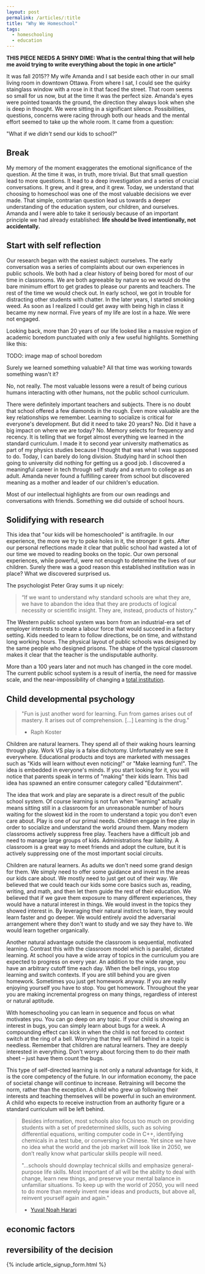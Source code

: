 ```yaml
---
layout: post
permalink: /articles/:title
title: "Why We Homeschool"
tags:
  - homeschooling
  - education
---
```


**THIS PIECE NEEDS A SHINY DIME: What is the central thing that will help me avoid trying to write everything about the topic in one article"**

It was fall 2015?? My wife Amanda and I sat beside each other in our small living room in downtown Ottawa. From where I sat, I could see the quirky stainglass window with a rose in it that faced the street. That room seems so small for us now, but at the time it was the perfect size. Amanda's eyes were pointed towards the ground, the direction they always look when she is deep in thought. We were sitting in a significant silence. Possibilities, questions, concerns were racing through both our heads and the mental effort seemed to take up the whole room. It came from a question:

"What if we _didn't_ send our kids to school?"

## Break

My memory of the moment exaggerates the emotional significance of the question. At the time it was, in truth, more trivial. But that small question lead to more questions. It lead to a deep investigation and a series of crucial conversations. It grew, and it grew, and it grew. Today, we understand that choosing to homeschool was one of the most valuable decisions we ever made. That simple, contrarian question lead us towards a deeper understanding of the education system, our children, and ourselves. Amanda and I were able to take it seriously because of an important principle we had already established: **life should be lived intentionally, not accidentally.**

## Start with self reflection

Our research began with the easiest subject: ourselves. The early conversation was a series of complaints about our own experiences in public schools. We both had a clear history of being bored for most of our time in classrooms. We are both agreeable by nature so we would do the bare minimum effort to get grades to please our parents and teachers. The rest of the time we would check out. In early school, we got in trouble for distracting other students with chatter. In the later years, I started smoking weed. As soon as I realized I could get away with being high in class it became my new normal. Five years of my life are lost in a haze. We were not engaged.

Looking back, more than 20 years of our life looked like a massive region of academic boredom punctuated with only a few useful highlights. Something like this:

TODO: image map of school boredom

Surely we learned something valuable? All that time was working towards something wasn't it?

No, not really. The most valuable lessons were a result of being curious humans interacting with other humans, not the public school curriculum.

There were definitely important teachers and subjects. There is no doubt that school offered a few diamonds in the rough. Even more valuable are the key relationships we remember. Learning to socialize is critical for everyone's development. But did it need to take 20 years? No. Did it have a big impact on where we are today? No. Memory selects for frequency and recency. It is telling that we forget almost everything we learned in the standard curriculum. I made it to second year university mathematics as part of my physics studies because I thought that was what I was supposed to do. Today, I can barely do long division. Studying hard in school then going to university did nothing for getting us a good job. I discovered a meaningful career in tech through self study and a return to college as an adult. Amanda never found a fulfilling career from school but discovered meaning as a mother and leader of our children's education.

Most of our intellectual highlights are from our own readings and conversations with friends. Something we did outside of school hours.

## Solidifying with research

This idea that "our kids will be homeschooled" is antifragile. In our experience, the more we try to poke holes in it, the stronger it gets. After our personal reflections made it clear that public school had wasted a lot of our time we moved to reading books on the topic. Our own personal experiences, while powerful, were not enough to determine the lives of our children. Surely there was a good reason this established institution was in place? What we discovered surprised us.

The psychologist Peter Gray sums it up nicely:

> “If we want to understand why standard schools are what they are, we have to abandon the idea that they are products of logical necessity or scientific insight. They are, instead, products of history.”

The Western public school system was born from an industrial-era set of employer interests to create a labour force that would succeed in a factory setting. Kids needed to learn to follow directions, be on time, and withstand long working hours. The physical layout of public schools was designed by the same people who designed prisons. The shape of the typical classroom makes it clear that the teacher is the undisputable authority.

More than a 100 years later and not much has changed in the core model. The current public school system is a result of inertia, the need for massive scale, and the near-impossibility of changing a [total institution](https://eric.ed.gov/?id=ED109817).

## Child developmental psychology

> "Fun is just another word for learning. Fun from games arises out of mastery. It arises out of comprehension. \[...\] Learning is the drug."
>
> - Raph Koster

Children are natural learners. They spend all of their waking hours learning through play. Work VS play is a false dichotomy. Unfortunately we see it everywhere. Educational products and toys are marketed with messages such as "Kids will learn without even noticing!" or "Make learning fun!". The idea is embedded in everyone's minds. If you start looking for it, you will notice that parents speak in terms of "making" their kids learn. This bad idea has spawned an entire consumer category called "Edutainment".

The idea that work and play are separate is a direct result of the public school system. Of course learning is not fun when "learning" actually means sitting still in a classroom for an unreasonable number of hours waiting for the slowest kid in the room to understand a topic you don't even care about. Play is one of our primal needs. Children engage in free play in order to socialize and understand the world around them. Many modern classrooms actively suppress free play. Teachers have a difficult job and need to manage large groups of kids. Administrations fear liability. A classroom is a great way to meet friends and adopt the culture, but it is actively suppressing one of the most important social circuits.

Children are natural learners. As adults we don't need some grand design for them. We simply need to offer some guidance and invest in the areas our kids care about. We mostly need to just get out of their way. We believed that we could teach our kids some core basics such as, reading, writing, and math, and then let them guide the rest of their education. We believed that if we gave them exposure to many different experiences, they would have a natural interest in things. We would invest in the topics they showed interest in. By leveraging their natural instinct to learn, they would learn faster and go deeper. We would entirely avoid the adversarial arrangement where they don't want to study and we say they have to. We would learn together organically.

Another natural advantage outside the classroom is sequential, motivated learning. Contrast this with the classroom model which is parallel, dictated learning. At school you have a wide array of topics in the curriculum you are expected to progress on every year. An addition to the wide range, you have an arbitrary cutoff time each day. When the bell rings, you stop learning and switch contexts. If you are still behind you are given homework. Sometimes you just get homework anyway. If you are really enjoying yourself you have to stop. You get homework. Throughout the year you are making incremental progress on many things, regardless of interest or natural aptitude.

With homeschooling you can learn in sequence and focus on what motivates you. You can go deep on any topic. If your child is showing an interest in bugs, you can simply learn about bugs for a week. A compounding effect can kick in when the child is not forced to context switch at the ring of a bell. Worrying that they will fall behind in a topic is needless. Remember that children are natural learners. They are deeply interested in everything. Don't worry about forcing them to do their math sheet – just have them count the bugs.

This type of self-directed learning is not only a natural advantage for kids, it is the core competency of the future. In our information economy, the pace of societal change will continue to increase. Retraining will become the norm, rather than the exception. A child who grew up following their interests and teaching themselves will be powerful in such an environment. A child who expects to receive instruction from an authority figure or a standard curriculum will be left behind.

> Besides information, most schools also focus too much on providing students with a set of predetermined skills, such as solving differential equations, writing computer code in C++, identifying chemicals in a test tube, or conversing in Chinese. Yet since we have no idea what the world and the job market will look like in 2050, we don’t really know what particular skills people will need.
>
> "...schools should downplay technical skills and emphasize general-purpose life skills. Most important of all will be the ability to deal with change, learn new things, and preserve your mental balance in unfamiliar situations. To keep up with the world of 2050, you will need to do more than merely invent new ideas and products, but above all, reinvent yourself again and again."
>
> - [Yuval Noah Harari](https://forge.medium.com/yuval-noah-harari-21-lessons-21st-century-what-kids-need-to-learn-now-to-succeed-in-2050-1b72a3fb4bcf)

## economic factors

## reversibility of the decision

{% include article_signup_form.html %}

